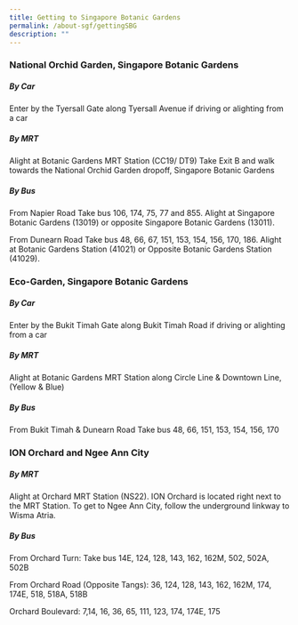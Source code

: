 ```yaml
---
title: Getting to Singapore Botanic Gardens
permalink: /about-sgf/gettingSBG
description: ""
---
```


### National Orchid Garden,  Singapore Botanic Gardens

##### By Car
Enter by the Tyersall Gate along Tyersall Avenue if driving or alighting from a car

##### By MRT
Alight at Botanic Gardens MRT Station (CC19/ DT9)
Take Exit B and walk towards the National Orchid Garden dropoff, Singapore Botanic Gardens

##### By Bus
From Napier Road
Take bus 106, 174, 75, 77 and 855. Alight at Singapore Botanic Gardens (13019) or opposite Singapore Botanic Gardens (13011).

From Dunearn Road
Take bus 48, 66, 67, 151, 153, 154, 156, 170, 186. Alight at Botanic Gardens Station (41021) or Opposite Botanic Gardens Station (41029).

### Eco-Garden,  Singapore Botanic Gardens

##### By Car
Enter by the Bukit Timah Gate along Bukit Timah Road if driving or alighting from a car

##### By MRT
Alight at Botanic Gardens MRT Station along Circle Line & Downtown Line, (Yellow & Blue)

##### By Bus
From Bukit Timah & Dunearn Road
Take bus 48, 66, 151, 153, 154, 156, 170

### ION Orchard and Ngee Ann City 

##### By MRT
Alight at Orchard MRT Station (NS22). ION Orchard is located right next to the MRT Station. To get to Ngee Ann City, follow the underground linkway to Wisma Atria.

##### By Bus
From Orchard Turn: 
Take bus 14E, 124, 128, 143, 162, 162M, 502, 502A, 502B

From Orchard Road (Opposite Tangs):
36, 124, 128, 143, 162, 162M, 174, 174E, 518, 518A, 518B

Orchard Boulevard: 
7,14, 16, 36, 65, 111, 123, 174, 174E, 175